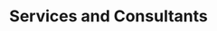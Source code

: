 ---
# Accomplishments widget.
widget: "howto"  # See https://sourcethemes.com/academic/docs/page-builder/
headless: true  # This file represents a page section.
active: true  # Activate this widget? true/false
weight: 5  # Order that this section will appear.
title: "Services and Consultants"
subtitle: ""

# Date format
#   Refer to https://sourcethemes.com/academic/docs/customization/#date-format
date_format: "Jan 2006"

# Accomplishments.
#   Add/remove as many `[[item]]` blocks below as you like.
#   `title`, `organization` and `date_start` are the required parameters.
#   Leave other parameters empty if not required.
#   Begin/end multi-line descriptions with 3 quotes `"""`.
item:
smallItem: 
 - title: "Container-as-a-Service - Tata Communications"
   summary: "tatacommunications.com<"
   linkText: ""
   linkUrl: "https://www.tatacommunications.com/services/cloud/cloud-platforms/container-as-a-service/"
   openNewWindow: 
   image: "https://res.cloudinary.com/agile-seo/image/fetch/w_62,dpr_1.0,d_blank_am8gzx.png/https%3A%2F%2Flogo.clearbit.com%2Ftatacommunications.com%3Fsize%3D250" 
 - title: "SUSE: Container Management and Kubernetes CaaS Platform"
   summary: "suse.com"
   linkText: ""
   linkUrl: "https://www.suse.com/products/caas-platform/"
   openNewWindow: 
   image: "https://res.cloudinary.com/agile-seo/image/fetch/w_62,dpr_1.0,d_blank_am8gzx.png/https%3A%2F%2Flogo.clearbit.com%2Fsuse.com%3Fsize%3D250" 
---